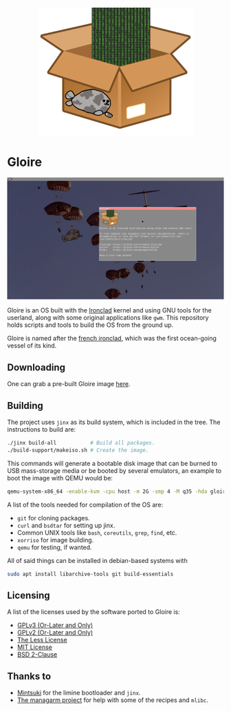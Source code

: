 <p align="center">
    <img height="300" alt="Logo of the distro" src="artwork/logo.png"/>
</p>

# Gloire

![](artwork/screenshot.png)

Gloire is an OS built with the [Ironclad](https://ironclad.nongnu.org)
kernel and using GNU tools for the userland, along with some original
applications like `gwm`. This repository holds scripts and tools to build the
OS from the ground up.

Gloire is named after the [french ironclad](https://en.wikipedia.org/wiki/French_ironclad_Gloire),
which was the first ocean-going vessel of its kind.

## Downloading

One can grab a pre-built Gloire image [here](https://github.com/streaksu/Gloire/releases).

## Building

The project uses `jinx` as its build system, which is included in the tree.
The instructions to build are:

```bash
./jinx build-all           # Build all packages.
./build-support/makeiso.sh # Create the image.
```

This commands will generate a bootable disk image that can be burned to
USB mass-storage media or be booted by several emulators, an example to boot
the image with QEMU would be:

```bash
qemu-system-x86_64 -enable-kvm -cpu host -m 2G -smp 4 -M q35 -hda gloire.iso
```

A list of the tools needed for compilation of the OS are:

- `git` for cloning packages.
- `curl` and `bsdtar` for setting up jinx.
- Common UNIX tools like `bash`, `coreutils`, `grep`, `find`, etc.
- `xorriso` for image building.
- `qemu` for testing, if wanted.

All of said things can be installed in debian-based systems with

```bash
sudo apt install libarchive-tools git build-essentials
```

## Licensing

A list of the licenses used by the software ported to Gloire is:

- [GPLv3 (Or-Later and Only)](https://www.gnu.org/licenses/gpl-3.0.html)
- [GPLv2 (Or-Later and Only)](https://www.gnu.org/licenses/old-licenses/gpl-2.0.html)
- [The Less License](https://github.com/gwsw/less/blob/master/LICENSE)
- [MIT License](https://opensource.org/licenses/MIT)
- [BSD 2-Clause](https://opensource.org/licenses/BSD-2-Clause)

## Thanks to

- [Mintsuki](https://github.com/mintsuki) for the limine bootloader and `jinx`.
- [The managarm project](https://github.com/managarm) for help with some
of the recipes and `mlibc`.
